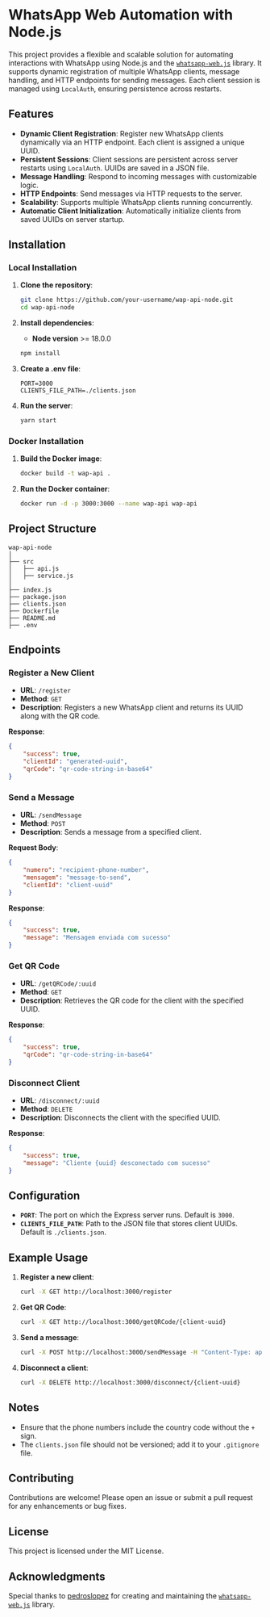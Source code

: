 
# WhatsApp Web Automation with Node.js

This project provides a flexible and scalable solution for automating interactions with WhatsApp using Node.js and the [`whatsapp-web.js`](https://github.com/pedroslopez/whatsapp-web.js) library. It supports dynamic registration of multiple WhatsApp clients, message handling, and HTTP endpoints for sending messages. Each client session is managed using `LocalAuth`, ensuring persistence across restarts.

## Features

- **Dynamic Client Registration**: Register new WhatsApp clients dynamically via an HTTP endpoint. Each client is assigned a unique UUID.
- **Persistent Sessions**: Client sessions are persistent across server restarts using `LocalAuth`. UUIDs are saved in a JSON file.
- **Message Handling**: Respond to incoming messages with customizable logic.
- **HTTP Endpoints**: Send messages via HTTP requests to the server.
- **Scalability**: Supports multiple WhatsApp clients running concurrently.
- **Automatic Client Initialization**: Automatically initialize clients from saved UUIDs on server startup.

## Installation

### Local Installation

1. **Clone the repository**:
    ```bash
    git clone https://github.com/your-username/wap-api-node.git
    cd wap-api-node
    ```

2. **Install dependencies**:
    - **Node version** >= 18.0.0
    ```bash
    npm install
    ```

3. **Create a .env file**:
    ```env
    PORT=3000
    CLIENTS_FILE_PATH=./clients.json
    ```

4. **Run the server**:
    ```bash
    yarn start
    ```

### Docker Installation

1. **Build the Docker image**:
    ```bash
    docker build -t wap-api .
    ```

2. **Run the Docker container**:
    ```bash
    docker run -d -p 3000:3000 --name wap-api wap-api
    ```

## Project Structure

```
wap-api-node
│
├── src
│   ├── api.js
│   ├── service.js
│
├── index.js
├── package.json
├── clients.json
├── Dockerfile
├── README.md
├── .env
```

## Endpoints

### Register a New Client

- **URL**: `/register`
- **Method**: `GET`
- **Description**: Registers a new WhatsApp client and returns its UUID along with the QR code.

**Response**:
```json
{
    "success": true,
    "clientId": "generated-uuid",
    "qrCode": "qr-code-string-in-base64"
}
```

### Send a Message

- **URL**: `/sendMessage`
- **Method**: `POST`
- **Description**: Sends a message from a specified client.

**Request Body**:
```json
{
    "numero": "recipient-phone-number",
    "mensagem": "message-to-send",
    "clientId": "client-uuid"
}
```

**Response**:
```json
{
    "success": true,
    "message": "Mensagem enviada com sucesso"
}
```

### Get QR Code

- **URL**: `/getQRCode/:uuid`
- **Method**: `GET`
- **Description**: Retrieves the QR code for the client with the specified UUID.

**Response**:
```json
{
    "success": true,
    "qrCode": "qr-code-string-in-base64"
}
```

### Disconnect Client

- **URL**: `/disconnect/:uuid`
- **Method**: `DELETE`
- **Description**: Disconnects the client with the specified UUID.

**Response**:
```json
{
    "success": true,
    "message": "Cliente {uuid} desconectado com sucesso"
}
```

## Configuration

- **`PORT`**: The port on which the Express server runs. Default is `3000`.
- **`CLIENTS_FILE_PATH`**: Path to the JSON file that stores client UUIDs. Default is `./clients.json`.

## Example Usage

1. **Register a new client**:
    ```bash
    curl -X GET http://localhost:3000/register
    ```

2. **Get QR Code**:
    ```bash
    curl -X GET http://localhost:3000/getQRCode/{client-uuid}
    ```

3. **Send a message**:
    ```bash
    curl -X POST http://localhost:3000/sendMessage -H "Content-Type: application/json" -d '{"numero": "1234567890", "mensagem": "Olá, esta é uma mensagem enviada via HTTP!", "clientId": "client-uuid"}'
    ```

4. **Disconnect a client**:
    ```bash
    curl -X DELETE http://localhost:3000/disconnect/{client-uuid}
    ```

## Notes

- Ensure that the phone numbers include the country code without the `+` sign.
- The `clients.json` file should not be versioned; add it to your `.gitignore` file.

## Contributing

Contributions are welcome! Please open an issue or submit a pull request for any enhancements or bug fixes.

## License

This project is licensed under the MIT License.

## Acknowledgments

Special thanks to [pedroslopez](https://github.com/pedroslopez) for creating and maintaining the [`whatsapp-web.js`](https://github.com/pedroslopez/whatsapp-web.js) library.